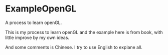 ExampleOpenGL
=============

A process to learn openGL. 

This is my process to learn openGL and the example here is from book, with little improve by my own ideas.

And some comments is Chinese. I try to use English to explane all.
